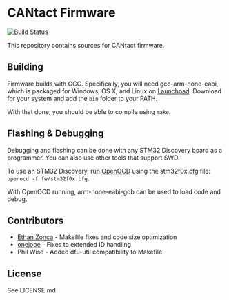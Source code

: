 # CANtact Firmware

[![Build Status](https://travis-ci.org/linklayer/cantact-fw.svg?branch=master)](https://travis-ci.org/linklayer/cantact-fw)

This repository contains sources for CANtact firmware.

## Building

Firmware builds with GCC. Specifically, you will need gcc-arm-none-eabi, which
is packaged for Windows, OS X, and Linux on
[Launchpad](https://launchpad.net/gcc-arm-embedded/+download). Download for your
system and add the `bin` folder to your PATH.

With that done, you should be able to compile using `make`.

## Flashing & Debugging

Debugging and flashing can be done with any STM32 Discovery board as a
programmer. You can also use other tools that support SWD.

To use an STM32 Discovery, run [OpenOCD](http://openocd.sourceforge.net/) using
the stm32f0x.cfg file: `openocd -f fw/stm32f0x.cfg`.

With OpenOCD running, arm-none-eabi-gdb can be used to load code and debug.

## Contributors

- [Ethan Zonca](https://github.com/normaldotcom) - Makefile fixes and code size optimization
- [onejope](https://github.com/onejope) - Fixes to extended ID handling
- Phil Wise - Added dfu-util compatibility to Makefile

## License

See LICENSE.md
